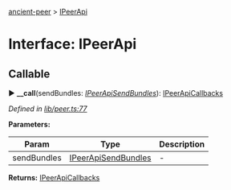 [ancient-peer](../README.md) > [IPeerApi](../interfaces/ipeerapi.md)



# Interface: IPeerApi

## Callable
► **__call**(sendBundles: *[IPeerApiSendBundles](ipeerapisendbundles.md)*): [IPeerApiCallbacks](ipeerapicallbacks.md)



*Defined in [lib/peer.ts:77](https://github.com/AncientSouls/Peer/blob/f4c09b4/src/lib/peer.ts#L77)*



**Parameters:**

| Param | Type | Description |
| ------ | ------ | ------ |
| sendBundles | [IPeerApiSendBundles](ipeerapisendbundles.md)   |  - |





**Returns:** [IPeerApiCallbacks](ipeerapicallbacks.md)





